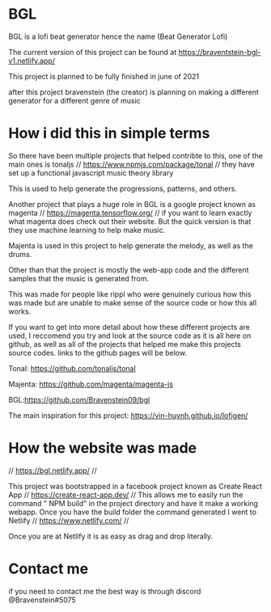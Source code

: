 # BGL

BGL is a lofi beat generator hence the name (Beat Generator Lofi)

The current version of this project can be found at https://braventstein-bgl-v1.netlify.app/

This project is planned to be fully finished in june of 2021

after this project bravenstein (the creator) is planning on making a different generator for a different genre of music

# How i did this in simple terms

So there have been multiple projects that helped contribte to this, one of the main ones is tonaljs // https://www.npmjs.com/package/tonal // they have set up a functional javascript music theory library

This is used to help generate the progressions, patterns, and others.

Another project that plays a huge role in BGL is a google project known as magenta // https://magenta.tensorflow.org/ // if you want to learn exactly what magenta does check out their website. But the quick version is that they use machine learning to help make music.

Majenta is used in this project to help generate the melody, as well as the drums.

Other than that the project is mostly the web-app code and the different samples that the music is generated from.


This was made for people like rippl who were genuinely curious how this was made but are unable to make sense of the source code or how this all works.

If you want to get into more detail about how these different projects are used, I reccomend you try and look at the source code as it is all here on github, as well as all of the projects that helped me make this projects source codes. links to the github pages will be below.

Tonal: https://github.com/tonaljs/tonal

Majenta: https://github.com/magenta/magenta-js

BGL:https://github.com/Bravenstein09/bgl

The main inspiration for this project: https://vin-huynh.github.io/lofigen/

# How the website was made

// https://bgl.netlify.app/ // 

This project was bootstrapped in a facebook project known as Create React App // https://create-react-app.dev/ // This allows me to easily run the command " NPM build" in the project directory and have it make a working webapp.
Once you have the build folder the command generated I went to Netlify // https://www.netlify.com/ //

Once you are at Netlify it is as easy as drag and drop literally.


# Contact me

if you need to contact me the best way is through discord @Bravenstein#5075
